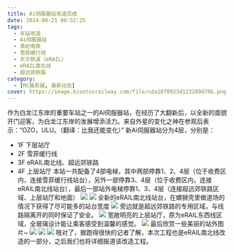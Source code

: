 ```yaml
---
title: Ai伺服器站改造完成
date: 2024-08-21 00:52:25
tags:
  - 车站改造
  - Ai伺服器站
  - 真纪电铁
  - 雪菲缓行线
  - 东方铁道（eRAIL）
  - eRAIL南北线
  - 超远郊铁路
category:
  - [MC服务器, 最新动态]
cover: https://image.kivotosrailway.com/file/cda28f0923d123289d78b.png
---
```

作为白龙江东岸的重要车站之一的Ai伺服器站，在经历了大翻新后，以全新的面貌开门迎客，为白龙江东岸的发展增添活力。来自外星的变化之神在参观后表示：“OZO，ULU。（翻译：比我还能变化）”
新Ai伺服器站分为4层，分别是：
* 1F 下层站厅
* 2F 雪菲缓行线
* 3F eRAIL南北线、超远郊铁路
* 4F 上层站厅
本站一共配备了4部电梯，其中两部停靠1、2、4层（位于收费区内，连接雪菲缓行线站台），另外一部停靠3、4层（位于收费区内，连接eRAIL南北线站台），最后一部站外电梯停靠1、3、4层（连接超远郊铁路区域、上层站厅和地面）
![](https://image.kivotosrailway.com/file/482d88b7290048c422298.png)
![](https://image.kivotosrailway.com/file/ae99acc1f45ad4dded24c.png)
全新的eRAIL南北线站台，在螺狮壳里做道场的情况下获得了尽可能多的站台宽度
![](https://image.kivotosrailway.com/file/fadceabf66f76d9782e26.png)
旁边就是超远郊铁路的专用区域，与线路隔离开的同时保证了安全。
![](https://image.kivotosrailway.com/file/d32496c73cee1f0fe43e5.png)
宽敞明亮的上层站厅，原为eRAIL东西线区域，全玻璃设计能让乘客感受到温馨的感觉。
![](https://image.kivotosrailway.com/file/a912c4b43fcaf689a5773.png)
最后欣赏一些美丽的站外图片~
![](https://image.kivotosrailway.com/file/caba0e5c534baa836a7f3.png)
![](https://image.kivotosrailway.com/file/deb74cbd5b50a0396ea16.png)
![](https://image.kivotosrailway.com/file/b686dfc4bb0901b561f94.png)
哦对了，据跑得很快的记者了解，本次工程也是eRAIL南北线改造的一部分，之后我们也将详细报道该改造工程。